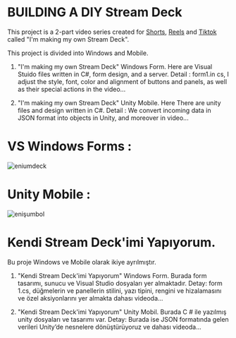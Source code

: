 # BUILDING A DIY Stream Deck

This project is a 2-part video series created for [Shorts](https://www.youtube.com/@enes_enium), [Reels](https://www.instagram.com/enium_enes/) and [Tiktok](https://www.tiktok.com/@enes_enium) called "I'm making my own Stream Deck".

This project is divided into Windows and Mobile.

1. "I'm making my own Stream Deck" Windows Form. Here are Visual Stuido files written in C#, form design, and a server. 
Detail : form1.in cs, I adjust the style, font, color and alignment of buttons and panels, as well as their special actions in the video...

2. "I'm making my own Stream Deck" Unity Mobile. Here There are unity files and design written in C#.
Detail : We convert incoming data in JSON format into objects in Unity, and moreover in video...

# VS Windows Forms :
![eniumdeck](https://github.com/user-attachments/assets/6cc32e96-3cec-4574-9b1b-928799d0f088)
# Unity Mobile : 
![enişumbol](https://github.com/user-attachments/assets/ab0814d0-0855-481d-9d2f-45c3d3ddae7d)


# Kendi Stream Deck'imi Yapıyorum.
Bu proje Windows ve Mobile olarak ikiye ayrılmıştır.

1. "Kendi Stream Deck'imi Yapıyorum" Windows Form. Burada form tasarımı, sunucu ve Visual Studio dosyaları yer almaktadır. 
Detay: form 1.cs, düğmelerin ve panellerin stilini, yazı tipini, rengini ve hizalamasını ve özel aksiyonlarını yer almakta dahası videoda...

2. "Kendi Stream Deck'imi Yapıyorum" Unity Mobil. Burada C # ile yazılmış unity dosyaları ve tasarımı var.
Detay: Burada ise JSON formatında gelen verileri Unity’de nesnelere dönüştürüyoruz ve dahası videoda...
